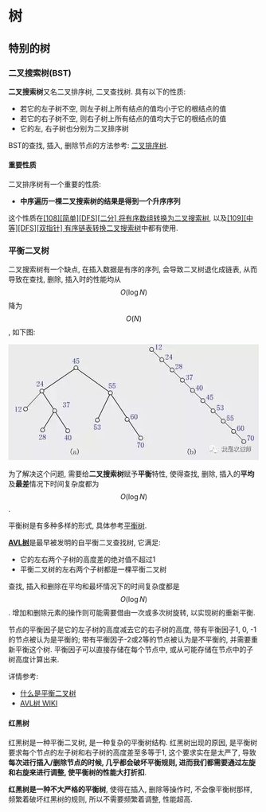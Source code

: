 # 树

## 特别的树

### 二叉搜索树(BST)

**二叉搜索树**又名二叉排序树, 二叉查找树. 具有以下的性质:

- 若它的左子树不空, 则左子树上所有结点的值均小于它的根结点的值
- 若它的右子树不空, 则右子树上所有结点的值均大于它的根结点的值
- 它的左, 右子树也分别为二叉排序树

BST的查找, 插入, 删除节点的方法参考: [二叉排序树](https://www.cnblogs.com/zhuyf87/archive/2012/11/09/2763113.html).

#### 重要性质

二叉排序树有一个重要的性质:

- **中序遍历一棵二叉搜索树的结果是得到一个升序序列**

这个性质在[[108][简单][DFS][二分] 将有序数组转换为二叉搜索树](/Algorithm/树/108-将有序数组转换为二叉搜索树.md), 以及[[109][中等][DFS][双指针] 有序链表转换二叉搜索树](/Algorithm/树/109-有序链表转换二叉搜索树.md)中都有使用.

### 平衡二叉树

二叉搜索树有一个缺点, 在插入数据是有序的序列, 会导致二叉树退化成链表, 从而导致在查找, 删除, 插入时的性能均从$$O(\log{N})$$降为$$O(N)$$, 如下图:

![](/Algorithm/imgs/um7eciphzg.jpeg)

为了解决这个问题, 需要给**二叉搜索树**赋予**平衡**特性, 使得查找, 删除, 插入的**平均**及**最差**情况下时间复杂度都为$$O(\log{N})$$.

平衡树是有多种多样的形式, 具体参考[平衡树](https://zh.wikipedia.org/wiki/%E5%B9%B3%E8%A1%A1%E6%A0%91).

[**AVL树**](https://zh.wikipedia.org/wiki/AVL%E6%A0%91)是最早被发明的自平衡二叉查找树, 它满足:

- 它的左右两个子树的高度差的绝对值不超过1
- 平衡二叉树的左右两个子树都是一棵平衡二叉树

查找, 插入和删除在平均和最坏情况下的时间复杂度都是$$O(\log{N})$$. 增加和删除元素的操作则可能需要借由一次或多次树旋转, 以实现树的重新平衡.

节点的平衡因子是它的左子树的高度减去它的右子树的高度, 带有平衡因子1, 0, -1的节点被认为是平衡的; 带有平衡因子-2或2等的节点被认为是不平衡的, 并需要重新平衡这个树. 平衡因子可以直接存储在每个节点中, 或从可能存储在节点中的子树高度计算出来.

详情参考:

- [什么是平衡二叉树](https://cloud.tencent.com/developer/article/1419168)
- [AVL树 WIKI](https://zh.wikipedia.org/wiki/AVL%E6%A0%91)

#### 红黑树

红黑树是一种平衡二叉树, 是一种复杂的平衡树结构. 红黑树出现的原因, 是平衡树要求每个节点的左子树和右子树的高度差至多等于1, 这个要求实在是太严了, 导致**每次进行插入/删除节点的时候, 几乎都会破坏平衡规则, 进而我们都需要通过左旋和右旋来进行调整, 使平衡树的性能大打折扣**.

**红黑树是一种不大严格的平衡树**, 使得在插入, 删除等操作时, 不会像平衡树那样, 频繁着破坏红黑树的规则, 所以不需要频繁着调整, 性能超高.
